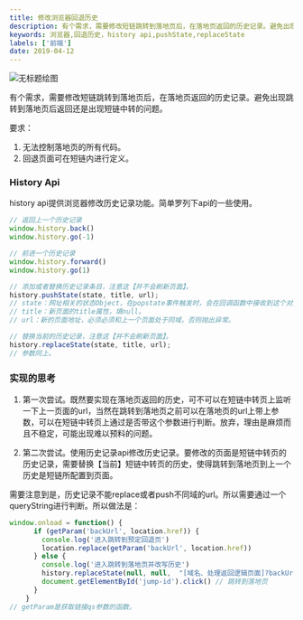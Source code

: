 ```yaml
---
title: 修改浏览器回退历史
description: 有个需求，需要修改短链跳转到落地页后，在落地页返回的历史记录。避免出现跳转到落地页后返回还是出现短链中转的问题。
keywords: 浏览器,回退历史，history api,pushState,replaceState
labels: ['前端']
date: 2019-04-12
---
```


![无标题绘图](https://user-images.githubusercontent.com/21136420/56006752-c05db900-5d08-11e9-94c3-61938d3f2eeb.png)

有个需求，需要修改短链跳转到落地页后，在落地页返回的历史记录。避免出现跳转到落地页后返回还是出现短链中转的问题。

要求：
1. 无法控制落地页的所有代码。
2. 回退页面可在短链内进行定义。 

### History Api

history api提供浏览器修改历史记录功能。简单罗列下api的一些使用。

```javascript
// 返回上一个历史记录
window.history.back()
window.history.go(-1)

// 前进一个历史记录
window.history.forward()
window.history.go(1)

// 添加或者替换历史记录条目，注意这【并不会刷新页面】。
history.pushState(state, title, url);
// state：网址相关的状态Object，在popstate事件触发时，会在回调函数中接收到这个对象。不需要的话可以设为null。
// title：新页面的title属性，填null。
// url：新的页面地址，必须必须和上一个页面处于同域，否则抛出异常。

// 替换当前的历史记录，注意这【并不会刷新页面】。
history.replaceState(state, title, url);
// 参数同上。
```

### 实现的思考

1. 第一次尝试。既然要实现在落地页返回的历史，可不可以在短链中转页上监听一下上一页面的url，当然在跳转到落地页之前可以在落地页的url上带上参数，可以在短链中转页上通过是否带这个参数进行判断。放弃，理由是麻烦而且不稳定，可能出现难以预料的问题。

2. 第二次尝试。使用历史记录api修改历史记录。要修改的页面是短链中转页的历史记录，需要替换【当前】短链中转页的历史，使得跳转到落地页到上一个历史是短链所配置到页面。

需要注意到是，历史记录不能replace或者push不同域的url。所以需要通过一个queryString进行判断。所以做法是：
```javascript
window.onload = function() {
      if (getParam('backUrl', location.href)) {
        console.log('进入跳转到预定回退页')
        location.replace(getParam('backUrl', location.href))
      } else {
        console.log('进入跳转到落地页并改写历史')
        history.replaceState(null, null,  "[域名、处理返回逻辑页面]?backUrl=https://www.baidu.com")
        document.getElementById('jump-id').click() // 跳转到落地页
      }
    }
// getParam是获取链接qs参数的函数。
```